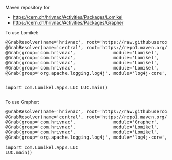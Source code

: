 Maven repository for
<ul>
<li><a href="https://cern.ch/hrivnac/Activities/Packages/Lomikel">https://cern.ch/hrivnac/Activities/Packages/Lomikel</a></li>
<li><a href="https://cern.ch/hrivnac/Activities/Packages/Grapher">https://cern.ch/hrivnac/Activities/Packages/Grapher</a></li>
</ul>
To use Lomikel:
<pre>
@GrabResolver(name='hrivnac', root='https://raw.githubusercontent.com/hrivnac/Maven/main/')
@GrabResolver(name='central', root='https://repo1.maven.org/maven2/')
@Grab(group='com.hrivnac',              module='Lomikel',    version='03.06.00')
@Grab(group='com.hrivnac',              module='Lomikel',    version='03.06.00-ext')
@Grab(group='com.hrivnac',              module='Lomikel',    version='03.06.00-HBase') // if HBase is needed
@Grab(group='com.hrivnac',              module='Lomikel',    version='03.06.00-Janus') // if JanusGraph and HBase is needed
@Grab(group='org.apache.logging.log4j', module='log4j-core', version='2.23.1')

import com.Lomikel.Apps.LUC
LUC.main()
</pre>
To use Grapher:
<pre>
@GrabResolver(name='hrivnac', root='https://raw.githubusercontent.com/hrivnac/Maven/main/')
@GrabResolver(name='central', root='https://repo1.maven.org/maven2/')
@Grab(group='com.hrivnac',              module='Grapher',    version='01.02.00')
@Grab(group='com.hrivnac',              module='Lomikel',    version='03.06.00')
@Grab(group='com.hrivnac',              module='Lomikel',    version='03.06.00-ext')
@Grab(group='org.apache.logging.log4j', module='log4j-core', version='2.23.1')

import com.Lomikel.Apps.LUC
LUC.main()
</pre>
